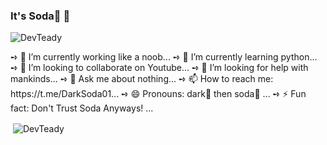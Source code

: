 ### It's **Soda**🍾 👋

<p align="left"> <img src="https://komarev.com/ghpvc/?username=DevTeady" alt="DevTeady" /> </p>
➺ 🔭 I’m currently working like a noob...
➺ 🌱 I’m currently learning python...
➺ 👯 I’m looking to collaborate on Youtube...
➺ 🤔 I’m looking for help with mankinds...
➺ 💬 Ask me about nothing...
➺ 📫 How to reach me: https://t.me/DarkSoda01...
➺ 😄 Pronouns: dark🌚 then soda🍾 ...
➺ ⚡ Fun fact: Don't Trust Soda Anyways! ...


<p>&nbsp;<img align="center" src="https://github-readme-stats.vercel.app/api?username=DevTeady&show_icons=true" alt="DevTeady" /></p>
